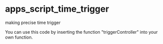 # apps_script_time_trigger
making precise time trigger

You can use this code by inserting the function "triggerController" into your own function.
